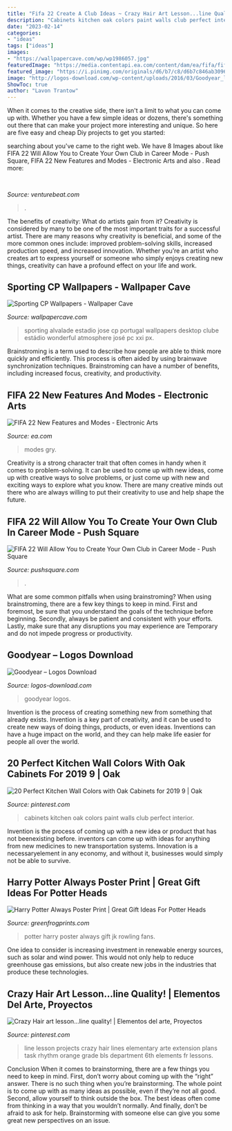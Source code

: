 ```yaml
---
title: "Fifa 22 Create A Club Ideas ~ Crazy Hair Art Lesson...line Quality!"
description: "Cabinets kitchen oak colors paint walls club perfect interior"
date: "2023-02-14"
categories:
- "ideas"
tags: ["ideas"]
images:
- "https://wallpapercave.com/wp/wp1986057.jpg"
featuredImage: "https://media.contentapi.ea.com/content/dam/ea/fifa/fifa-22/new-features-and-modes/common/f22-section-top-features-bg-xl.jpg.adapt.320w.jpg"
featured_image: "https://i.pinimg.com/originals/d6/b7/c8/d6b7c846ab30968652fb525f33caf021.jpg"
image: "http://logos-download.com/wp-content/uploads/2016/03/Goodyear_logo_black.png"
ShowToc: true
author: "Lavon Trantow"
---
```



When it comes to the creative side, there isn't a limit to what you can come up with. Whether you have a few simple ideas or dozens, there's something out there that can make your project more interesting and unique. So here are five easy and cheap Diy projects to get you started: 

	

		
searching about  you've came to the right web. We have 8 Images about  like FIFA 22 Will Allow You to Create Your Own Club in Career Mode - Push Square, FIFA 22 New Features and Modes - Electronic Arts and also . Read more:
		
    
## 

<img loading=lazy src="https://venturebeat.com/wp-content/uploads/2020/05/hp-spring-5.jpg" onerror="this.onerror=null;this.src='https://tse4.mm.bing.net/th?id=OIP.fXSXyjRlr5jTrM8LdxvxWQHaFj&amp;pid=15.1';" alt="">

_Source: venturebeat.com_

>. 

	

The benefits of creativity: What do artists gain from it?
Creativity is considered by many to be one of the most important traits for a successful artist. There are many reasons why creativity is beneficial, and some of the more common ones include: improved problem-solving skills, increased production speed, and increased innovation. Whether you’re an artist who creates art to express yourself or someone who simply enjoys creating new things, creativity can have a profound effect on your life and work.

    
## Sporting CP Wallpapers - Wallpaper Cave

<img loading=lazy src="https://wallpapercave.com/wp/wp1986057.jpg" onerror="this.onerror=null;this.src='https://tse3.mm.bing.net/th?id=OIP.YQyzKQ8FLNSfdixoP8kqlgHaEK&amp;pid=15.1';" alt="Sporting CP Wallpapers - Wallpaper Cave">

_Source: wallpapercave.com_

>sporting alvalade estadio jose cp portugal wallpapers desktop clube estádio wonderful atmosphere josé pc xxi px. 

	

Brainstroming is a term used to describe how people are able to think more quickly and efficiently. This process is often aided by using brainwave synchronization techniques. Brainstroming can have a number of benefits, including increased focus, creativity, and productivity.

    
## FIFA 22 New Features And Modes - Electronic Arts

<img loading=lazy src="https://media.contentapi.ea.com/content/dam/ea/fifa/fifa-22/new-features-and-modes/common/f22-section-top-features-bg-xl.jpg.adapt.320w.jpg" onerror="this.onerror=null;this.src='https://tse4.mm.bing.net/th?id=OIP.VrdkT8yb0qS2zRoKYII4mgHaMU&amp;pid=15.1';" alt="FIFA 22 New Features and Modes - Electronic Arts">

_Source: ea.com_

>modes gry. 

	

Creativity is a strong character trait that often comes in handy when it comes to problem-solving. It can be used to come up with new ideas, come up with creative ways to solve problems, or just come up with new and exciting ways to explore what you know. There are many creative minds out there who are always willing to put their creativity to use and help shape the future.

    
## FIFA 22 Will Allow You To Create Your Own Club In Career Mode - Push Square

<img loading=lazy src="https://images.pushsquare.com/e9010d9dddb2e/1280x720.jpg" onerror="this.onerror=null;this.src='https://tse3.mm.bing.net/th?id=OIP.YZkFAMJwcpRcx0fxvUYN3gHaEK&amp;pid=15.1';" alt="FIFA 22 Will Allow You to Create Your Own Club in Career Mode - Push Square">

_Source: pushsquare.com_

>. 

	

What are some common pitfalls when using brainstroming?
When using brainstroming, there are a few key things to keep in mind. First and foremost, be sure that you understand the goals of the technique before beginning. Secondly, always be patient and consistent with your efforts. Lastly, make sure that any disruptions you may experience are Temporary and do not impede progress or productivity.

    
## Goodyear – Logos Download

<img loading=lazy src="http://logos-download.com/wp-content/uploads/2016/03/Goodyear_logo_black.png" onerror="this.onerror=null;this.src='https://tse4.mm.bing.net/th?id=OIP.5U0lEY07yFECU-ZsmMQAYgHaBW&amp;pid=15.1';" alt="Goodyear – Logos Download">

_Source: logos-download.com_

>goodyear logos. 

	

Invention is the process of creating something new from something that already exists. Invention is a key part of creativity, and it can be used to create new ways of doing things, products, or even ideas. Inventions can have a huge impact on the world, and they can help make life easier for people all over the world.

    
## 20 Perfect Kitchen Wall Colors With Oak Cabinets For 2019 9 | Oak

<img loading=lazy src="https://i.pinimg.com/originals/f1/f6/22/f1f6225dc205ffd6a8df2643a1a266ab.jpg" onerror="this.onerror=null;this.src='https://tse4.mm.bing.net/th?id=OIP.g9MkHoPfUSr9awxXb1tylwHaNK&amp;pid=15.1';" alt="20 Perfect Kitchen Wall Colors with Oak Cabinets for 2019 9 | Oak">

_Source: pinterest.com_

>cabinets kitchen oak colors paint walls club perfect interior. 

	

Invention is the process of coming up with a new idea or product that has not beenexisting before. inventors can come up with ideas for anything from new medicines to new transportation systems. Innovation is a necessaryelement in any economy, and without it, businesses would simply not be able to survive.

    
## Harry Potter Always Poster Print | Great Gift Ideas For Potter Heads

<img loading=lazy src="https://cdn.shopify.com/s/files/1/0065/7670/1509/products/always_harry_potter_poster_file_print_picture_1024x1024.jpg?v=1545401629" onerror="this.onerror=null;this.src='https://tse4.mm.bing.net/th?id=OIP.772vwGEoS1cYrr9CjF7DRAHaHj&amp;pid=15.1';" alt="Harry Potter Always Poster Print | Great Gift Ideas For Potter Heads">

_Source: greenfrogprints.com_

>potter harry poster always gift jk rowling fans. 

	

One idea to consider is increasing investment in renewable energy sources, such as solar and wind power. This would not only help to reduce greenhouse gas emissions, but also create new jobs in the industries that produce these technologies.

    
## Crazy Hair Art Lesson...line Quality! | Elementos Del Arte, Proyectos

<img loading=lazy src="https://i.pinimg.com/originals/d6/b7/c8/d6b7c846ab30968652fb525f33caf021.jpg" onerror="this.onerror=null;this.src='https://tse3.mm.bing.net/th?id=OIP.hl3mPTXO1fGsu35dbf7UTAHaKi&amp;pid=15.1';" alt="Crazy Hair art lesson...line quality! | Elementos del arte, Proyectos">

_Source: pinterest.com_

>line lesson projects crazy hair lines elementary arte extension plans task rhythm orange grade bls department 6th elements fr lessons. 

	

Conclusion
When it comes to brainstorming, there are a few things you need to keep in mind. First, don’t worry about coming up with the “right” answer. There is no such thing when you’re brainstorming. The whole point is to come up with as many ideas as possible, even if they’re not all good. Second, allow yourself to think outside the box. The best ideas often come from thinking in a way that you wouldn’t normally. And finally, don’t be afraid to ask for help. Brainstorming with someone else can give you some great new perspectives on an issue.


